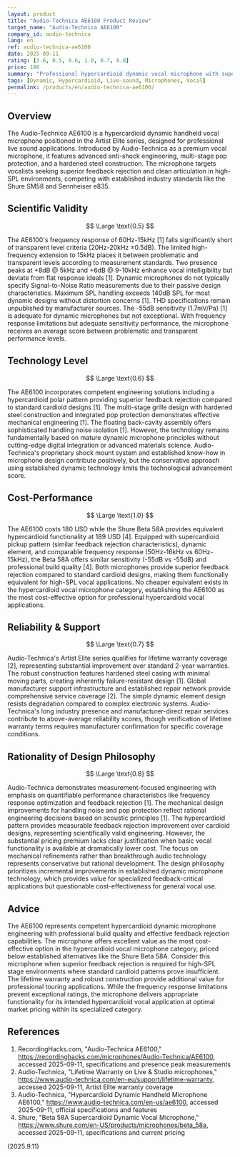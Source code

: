 ```yaml
---
layout: product
title: "Audio-Technica AE6100 Product Review"
target_name: "Audio-Technica AE6100"
company_id: audio-technica
lang: en
ref: audio-technica-ae6100
date: 2025-09-11
rating: [3.6, 0.5, 0.6, 1.0, 0.7, 0.8]
price: 180
summary: "Professional hypercardioid dynamic vocal microphone with superior feedback rejection and competitive pricing within specialized hypercardioid category"
tags: [Dynamic, Hypercardioid, Live-sound, Microphones, Vocal]
permalink: /products/en/audio-technica-ae6100/
---
```

## Overview

The Audio-Technica AE6100 is a hypercardioid dynamic handheld vocal microphone positioned in the Artist Elite series, designed for professional live sound applications. Introduced by Audio-Technica as a premium vocal microphone, it features advanced anti-shock engineering, multi-stage pop protection, and a hardened steel construction. The microphone targets vocalists seeking superior feedback rejection and clean articulation in high-SPL environments, competing with established industry standards like the Shure SM58 and Sennheiser e835.

## Scientific Validity

$$ \Large \text{0.5} $$

The AE6100's frequency response of 60Hz-15kHz [1] falls significantly short of transparent level criteria (20Hz-20kHz ±0.5dB). The limited high-frequency extension to 15kHz places it between problematic and transparent levels according to measurement standards. Two presence peaks at +8dB @ 5kHz and +6dB @ 9-10kHz enhance vocal intelligibility but deviate from flat response ideals [1]. Dynamic microphones do not typically specify Signal-to-Noise Ratio measurements due to their passive design characteristics. Maximum SPL handling exceeds 140dB SPL for most dynamic designs without distortion concerns [1]. THD specifications remain unpublished by manufacturer sources. The -55dB sensitivity (1.7mV/Pa) [1] is adequate for dynamic microphones but not exceptional. With frequency response limitations but adequate sensitivity performance, the microphone receives an average score between problematic and transparent performance levels.

## Technology Level

$$ \Large \text{0.6} $$

The AE6100 incorporates competent engineering solutions including a hypercardioid polar pattern providing superior feedback rejection compared to standard cardioid designs [1]. The multi-stage grille design with hardened steel construction and integrated pop protection demonstrates effective mechanical engineering [1]. The floating back-cavity assembly offers sophisticated handling noise isolation [1]. However, the technology remains fundamentally based on mature dynamic microphone principles without cutting-edge digital integration or advanced materials science. Audio-Technica's proprietary shock mount system and established know-how in microphone design contribute positively, but the conservative approach using established dynamic technology limits the technological advancement score.

## Cost-Performance

$$ \Large \text{1.0} $$

The AE6100 costs 180 USD while the Shure Beta 58A provides equivalent hypercardioid functionality at 189 USD [4]. Equipped with supercardioid pickup pattern (similar feedback rejection characteristics), dynamic element, and comparable frequency response (50Hz-16kHz vs 60Hz-15kHz), the Beta 58A offers similar sensitivity (-55dB vs -55dB) and professional build quality [4]. Both microphones provide superior feedback rejection compared to standard cardioid designs, making them functionally equivalent for high-SPL vocal applications. No cheaper equivalent exists in the hypercardioid vocal microphone category, establishing the AE6100 as the most cost-effective option for professional hypercardioid vocal applications.

## Reliability & Support

$$ \Large \text{0.7} $$

Audio-Technica's Artist Elite series qualifies for lifetime warranty coverage [2], representing substantial improvement over standard 2-year warranties. The robust construction features hardened steel casing with minimal moving parts, creating inherently failure-resistant design [1]. Global manufacturer support infrastructure and established repair network provide comprehensive service coverage [2]. The simple dynamic element design resists degradation compared to complex electronic systems. Audio-Technica's long industry presence and manufacturer-direct repair services contribute to above-average reliability scores, though verification of lifetime warranty terms requires manufacturer confirmation for specific coverage conditions.

## Rationality of Design Philosophy

$$ \Large \text{0.8} $$

Audio-Technica demonstrates measurement-focused engineering with emphasis on quantifiable performance characteristics like frequency response optimization and feedback rejection [1]. The mechanical design improvements for handling noise and pop protection reflect rational engineering decisions based on acoustic principles [1]. The hypercardioid pattern provides measurable feedback rejection improvement over cardioid designs, representing scientifically valid engineering. However, the substantial pricing premium lacks clear justification when basic vocal functionality is available at dramatically lower cost. The focus on mechanical refinements rather than breakthrough audio technology represents conservative but rational development. The design philosophy prioritizes incremental improvements in established dynamic microphone technology, which provides value for specialized feedback-critical applications but questionable cost-effectiveness for general vocal use.

## Advice

The AE6100 represents competent hypercardioid dynamic microphone engineering with professional build quality and effective feedback rejection capabilities. The microphone offers excellent value as the most cost-effective option in the hypercardioid vocal microphone category, priced below established alternatives like the Shure Beta 58A. Consider this microphone when superior feedback rejection is required for high-SPL stage environments where standard cardioid patterns prove insufficient. The lifetime warranty and robust construction provide additional value for professional touring applications. While the frequency response limitations prevent exceptional ratings, the microphone delivers appropriate functionality for its intended hypercardioid vocal application at optimal market pricing within its specialized category.

## References

1. RecordingHacks.com, "Audio-Technica AE6100," https://recordinghacks.com/microphones/Audio-Technica/AE6100, accessed 2025-09-11, specifications and presence peak measurements
2. Audio-Technica, "Lifetime Warranty on Live & Studio microphones," https://www.audio-technica.com/en-eu/support/lifetime-warranty, accessed 2025-09-11, Artist Elite warranty coverage
3. Audio-Technica, "Hypercardioid Dynamic Handheld Microphone AE6100," https://www.audio-technica.com/en-us/ae6100, accessed 2025-09-11, official specifications and features
4. Shure, "Beta 58A Supercardioid Dynamic Vocal Microphone," https://www.shure.com/en-US/products/microphones/beta_58a, accessed 2025-09-11, specifications and current pricing

(2025.9.11)
